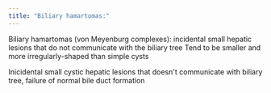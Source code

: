 ```yaml
---
title: "Biliary hamartomas:"
---
```

Biliary hamartomas (von Meyenburg complexes): incidental small hepatic lesions that do not communicate with the biliary tree
Tend to be smaller and more irregularly-shaped than simple cysts

Inicidental small cystic hepatic lesions that doesn't communicate with biliary tree, failure of normal bile duct formation

